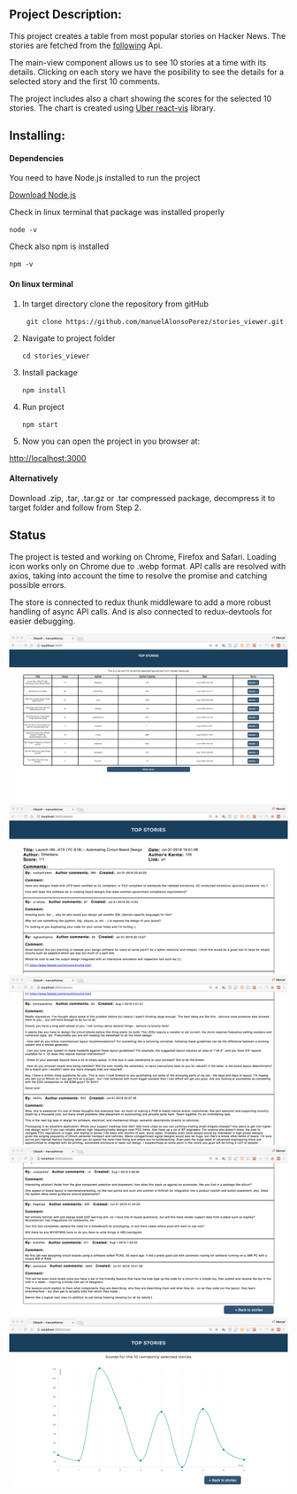 ## Project Description:

This project creates a table from most popular stories on Hacker News. The stories are  fetched from  the [following](https://github.com/HackerNews/API) Api.

The main-view component allows us to see 10 stories  at a time  with its details. Clicking on each story we have the posibility to see the details for a selected story and the first 10 comments.

The project includes also a chart showing the scores for the selected 10 stories. The chart is created using [Uber react-vis](https://uber.github.io/react-vis/documentation/welcome-to-react-vis) library.

## Installing:

####  Dependencies

You need to have Node.js installed to run the project

[Download Node.js](https://nodejs.org/en/download/ "Download Node.js")

Check in linux terminal that package was installed properly

`node -v`

Check also npm is installed

`npm -v`

#### On linux terminal

1. In target directory clone the repository from gitHub

	` git clone https://github.com/manuelAlonsoPerez/stories_viewer.git`

2. Navigate to project folder

	`cd stories_viewer`

3. Install package

	`npm install`

4. Run project

	`npm start`

5. Now you can open the project in you browser at:

[http://localhost:3000](http://localhost:3000/ "http://localhost:3000/")


#### Alternatively

Download  .zip, .tar, .tar.gz or .tar compressed package, decompress it to target folder and follow from Step 2.

## Status

The  project is tested and working on Chrome, Firefox and Safari. Loading icon works only on Chrome due to .webp format. API calls are resolved with axios, taking into account the time to resolve the promise and catching possible errors.

The store is connected to redux thunk middleware to add a more robust handling of async API calls. And is also connected  to redux-devtools for easier debugging.

![](./src/assets/main-view.png)
![](./src/assets/details-view-1.png)
![](./src/assets/details-view-2.png)
![](./src/assets/details-view-3.png)
![](./src/assets/chart-view.png)
